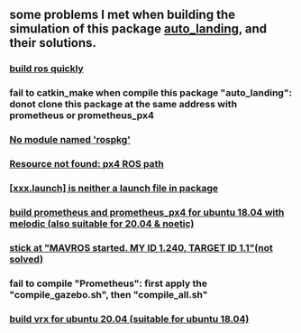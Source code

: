 ## some problems I met when building the simulation of this package [auto_landing](https://github.com/120090049/auto_landing), and their solutions.
### [build ros quickly](https://fishros.com/install/install1s/docs/index.html)
### fail to catkin_make when compile this package "auto_landing": donot clone this package at the same address with prometheus or prometheus_px4
### [No module named 'rospkg'](https://blog.csdn.net/qq_44339029/article/details/121699960?ops_request_misc=%257B%2522request%255Fid%2522%253A%2522169480278916800188527429%2522%252C%2522scm%2522%253A%252220140713.130102334..%2522%257D&request_id=169480278916800188527429&biz_id=0&utm_medium=distribute.pc_search_result.none-task-blog-2~all~top_positive~default-1-121699960-null-null.142^v94^chatsearchT3_1&utm_term=rospkg&spm=1018.2226.3001.4187)
### [Resource not found: px4 ROS path](https://blog.csdn.net/sinat_16643223/article/details/121046113?ops_request_misc=%257B%2522request%255Fid%2522%253A%2522169480060116777224426196%2522%252C%2522scm%2522%253A%252220140713.130102334..%2522%257D&request_id=169480060116777224426196&biz_id=0&utm_medium=distribute.pc_search_result.none-task-blog-2~all~sobaiduend~default-2-121046113-null-null.142^v94^chatsearchT3_1&utm_term=Resource%20not%20found%3A%20px4&spm=1018.2226.3001.4187)
### [[xxx.launch] is neither a launch file in package](https://blog.csdn.net/banzhuan133/article/details/77679778)
### [build prometheus and prometheus_px4 for ubuntu 18.04 with melodic (also suitable for 20.04 & noetic)](https://blog.csdn.net/gwplovekimi/article/details/115395686)
### [stick at "MAVROS started. MY ID 1.240, TARGET ID 1.1"(not solved)]()
### fail to compile "Prometheus": first apply the "compile_gazebo.sh", then "compile_all.sh"
### [build vrx for ubuntu 20.04 (suitable for ubuntu 18.04)](https://github.com/osrf/vrx/wiki/vrx_classic_host_install_tutorial)
